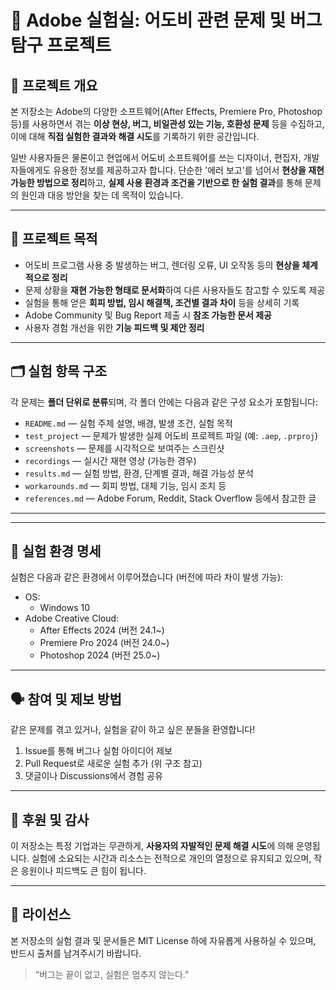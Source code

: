 # 🧪 Adobe 실험실: 어도비 관련 문제 및 버그 탐구 프로젝트

## 📌 프로젝트 개요

본 저장소는 Adobe의 다양한 소프트웨어(After Effects, Premiere Pro, Photoshop 등)를 사용하면서 겪는 **이상 현상, 버그, 비일관성 있는 기능, 호환성 문제** 등을 수집하고, 이에 대해 **직접 실험한 결과와 해결 시도**를 기록하기 위한 공간입니다.

일반 사용자들은 물론이고 현업에서 어도비 소프트웨어를 쓰는 디자이너, 편집자, 개발자들에게도 유용한 정보를 제공하고자 합니다. 단순한 '에러 보고'를 넘어서 **현상을 재현 가능한 방법으로 정리**하고, **실제 사용 환경과 조건을 기반으로 한 실험 결과**를 통해 문제의 원인과 대응 방안을 찾는 데 목적이 있습니다.

---

## 🎯 프로젝트 목적

- 어도비 프로그램 사용 중 발생하는 버그, 렌더링 오류, UI 오작동 등의 **현상을 체계적으로 정리**
- 문제 상황을 **재현 가능한 형태로 문서화**하여 다른 사용자들도 참고할 수 있도록 제공
- 실험을 통해 얻은 **회피 방법, 임시 해결책, 조건별 결과 차이** 등을 상세히 기록
- Adobe Community 및 Bug Report 제출 시 **참조 가능한 문서 제공**
- 사용자 경험 개선을 위한 **기능 피드백 및 제안 정리**

---

## 🗂️ 실험 항목 구조

각 문제는 **폴더 단위로 분류**되며, 각 폴더 안에는 다음과 같은 구성 요소가 포함됩니다:

- `README.md` — 실험 주제 설명, 배경, 발생 조건, 실험 목적
- `test_project` — 문제가 발생한 실제 어도비 프로젝트 파일 (예: `.aep`, `.prproj`)
- `screenshots` — 문제를 시각적으로 보여주는 스크린샷
- `recordings` — 실시간 재현 영상 (가능한 경우)
- `results.md` — 실험 방법, 환경, 단계별 결과, 해결 가능성 분석
- `workarounds.md` — 회피 방법, 대체 기능, 임시 조치 등
- `references.md` — Adobe Forum, Reddit, Stack Overflow 등에서 참고한 글

---

---

## 🧾 실험 환경 명세

실험은 다음과 같은 환경에서 이루어졌습니다 (버전에 따라 차이 발생 가능):

- OS:
  - Windows 10
- Adobe Creative Cloud:
  - After Effects 2024 (버전 24.1~)
  - Premiere Pro 2024 (버전 24.0~)
  - Photoshop 2024 (버전 25.0~)
---

## 🗣️ 참여 및 제보 방법

같은 문제를 겪고 있거나, 실험을 같이 하고 싶은 분들을 환영합니다!

1. Issue를 통해 버그나 실험 아이디어 제보
2. Pull Request로 새로운 실험 추가 (위 구조 참고)
3. 댓글이나 Discussions에서 경험 공유

---

## 🤝 후원 및 감사

이 저장소는 특정 기업과는 무관하게, **사용자의 자발적인 문제 해결 시도**에 의해 운영됩니다. 실험에 소요되는 시간과 리소스는 전적으로 개인의 열정으로 유지되고 있으며, 작은 응원이나 피드백도 큰 힘이 됩니다.

---

## 📜 라이선스

본 저장소의 실험 결과 및 문서들은 MIT License 하에 자유롭게 사용하실 수 있으며, 반드시 출처를 남겨주시기 바랍니다.

> “버그는 끝이 없고, 실험은 멈추지 않는다.”
